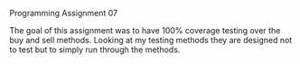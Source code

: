 Programming Assignment 07

The goal of this assignment was to have 100% coverage testing over the buy and sell methods. Looking at my testing methods they are designed not to test but to simply run through the methods. 
